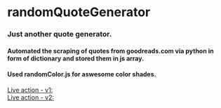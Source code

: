 # randomQuoteGenerator
### Just another quote generator.  
#### Automated the scraping of quotes from goodreads.com via python in form of dictionary and stored them in js array.  
#### Used randomColor.js for aswesome color shades.  
[Live action - v1:](https://codepen.io/maniAC96/pen/eyvKZp)   
[Live action - v2:](https://codepen.io/maniAC96/pen/ypMEbN)



